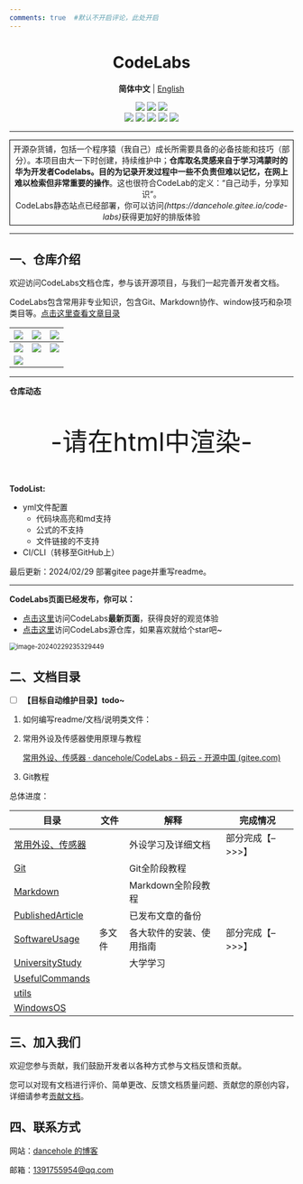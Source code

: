 ```yaml
---
comments: true  #默认不开启评论，此处开启
---
```





<h1 align="center"> CodeLabs </h1>

<p align="center">
    <strong>简体中文</strong> | <a href="readme_en.md">English</a>
</p>

<div align="center">
    <a href ="https://dancehole.gitee.io/"><img src="https://img.shields.io/badge/Blog-dancehole-orange?style=flat&logo=microdotblog&logoColor=white&labelColor=blue"></a>
    <a href ="https://gitee.com/dancehole"><img src="https://img.shields.io/badge/Gitee-dancehole-orange?style=flat&logo=gitee&logoColor=red&labelColor=white"></a>
    <a href ="https://github.com/dancehole"><img src="https://img.shields.io/badge/Github-dancehole-orange?style=flat&logo=github&logoColor=white&labelColor=grey"></a>
</div>

<div align="center">
    <a href ="https://www.apache.org/licenses/LICENSE-2.0.html"><img src="https://img.shields.io/badge/license-Apache--2.0-yellow"></a>
    <a><img src="https://img.shields.io/badge/Repo_type-docs-blue"></a>
    <a><img src="https://img.shields.io/badge/Status-Updating-green"></a>
    <a><img src="https://img.shields.io/badge/Download-Unavailable-darkred"></a>
    <a><img src="https://img.shields.io/badge/Release-Unavailable-darkred"></a>
</div>

------------------------------------------

<p align="center" style="border: 1px solid black; padding: 5px; margin: 10px 0;">
    开源杂货铺，包括一个程序猿（我自己）成长所需要具备的必备技能和技巧（部分）。本项目由大一下时创建，持续维护中；<b>仓库取名灵感来自于学习鸿蒙时的华为开发者Codelabs。目的为记录开发过程中一些不负责但难以记忆，在网上难以检索但非常重要的操作</b>。这也很符合CodeLab的定义：“自己动手，分享知识”。<br>CodeLabs静态站点已经部署，你可以访问<em>(https://dancehole.gitee.io/code-labs)</em>获得更加好的排版体验
    </p>


-------------------------------------------------------

## 一、仓库介绍

欢迎访问CodeLabs文档仓库，参与该开源项目，与我们一起完善开发者文档。

CodeLabs包含常用非专业知识，包含Git、Markdown协作、window技巧和杂项类目等。[点击这里查看文章目录](#Catalogue)



| <a><img src="https://cdn.jsdelivr.net/gh/dancehole/image@main/img/Web_blogs.png"/></a> | <a href="https://dancehole.gitee.io/"><img src="https://cdn.jsdelivr.net/gh/dancehole/image@main/img/Web_games.png"/></a> | <a href="https://dancehole.gitee.io/todolist"><img src="https://cdn.jsdelivr.net/gh/dancehole/image@main/img/Web_Todo.png"/></a> |
| ------------------------------------------------------------ | ------------------------------------------------------------ | ------------------------------------------------------------ |
| <a href="https://dancehole.gitee.io/code-labs"><img src="https://cdn.jsdelivr.net/gh/dancehole/image@main/img/Web_CodeLabs.png"/></a> | <a href=" https://dancehole.gitee.io/vue-chess"><img src="https://cdn.jsdelivr.net/gh/dancehole/image@main/img/Web_Chess.png"/></a> | <img src="https://cdn.jsdelivr.net/gh/dancehole/image@main/img/Web_notebooks.png"/> |
| <a href="https://dancehole.gitee.io/web-d/"><img src="https://cdn.jsdelivr.net/gh/dancehole/image@main/img/th%20(2).jpg"/></a> |                                                              |                                                              |



------

**仓库动态**

<p align="center" style="font-size:45px;" id="pyq">-请在html中渲染-</p>

**TodoList:**

- yml文件配置
  - 代码块高亮和md支持
  - 公式的不支持
  - 文件链接的不支持
- CI/CLI（转移至GitHub上）

<script>
     // 等待文档加载完毕后执行，不然会报错 找不到id的元素
        document.addEventListener("DOMContentLoaded", function() {
            // 获取当前日期
            var currentDate = new Date();
            // 获取年、月、日
            var year = currentDate.getFullYear();
            var month = currentDate.getMonth() + 1; // 月份从0开始，需要加1
            var day = currentDate.getDate();
            // 将日期字符串赋值给元素的内容
            document.getElementById("pyq").innerText = "今天是"+ year + "年" + month + "月" + day+ "日";
            //判断是谁的生日
              if(month==3&&day==15){
              document.getElementById("pyq").innerText +="是陈妍妍的生日";
            }
        });
</script>




最后更新：2024/02/29 部署gitee page并重写readme。

---------

**CodeLabs页面已经发布，你可以：**

- [点击这里](https://dancehole.gitee.io/code-labs)访问CodeLabs**最新页面**，获得良好的观览体验
- [点击这里](https://dancehole.gitee.io/code-labs)访问CodeLabs源仓库，如果喜欢就给个star吧~

<img src="README.assets/image-20240229235329449.png" alt="image-20240229235329449" style="zoom:80%;" />



## 二、文档目录

- [ ] **【目标自动维护目录】todo~**





1. 如何编写readme/文档/说明类文件：

2. 常用外设及传感器使用原理与教程

   [常用外设、传感器 · dancehole/CodeLabs - 码云 - 开源中国 (gitee.com)](https://gitee.com/dancehole/code-labs/tree/master/常用外设、传感器)

3. Git教程



总体进度：

| 目录                                   | 文件   | 解释                     | 完成情况         |
| -------------------------------------- | ------ | ------------------------ | ---------------- |
| [常用外设、传感器](./常用外设、传感器) |        | 外设学习及详细文档       | 部分完成【–>>>】 |
| [Git](./Git)                           |        | Git全阶段教程            |                  |
| [Markdown](./Markdown)                 |        | Markdown全阶段教程       |                  |
| [PublishedArticle](./PublishedArticle) |        | 已发布文章的备份         |                  |
| [SoftwareUsage](./SoftwareUsage)       | 多文件 | 各大软件的安装、使用指南 | 部分完成【–>>>】 |
| [UniversityStudy](.\UniversityStudy)   |        | 大学学习                 |                  |
| [UsefulCommands](./UsefulCommands)     |        |                          |                  |
| [utils](./utils)                       |        |                          |                  |
| [WindowsOS](./WindowsOS)               |        |                          |                  |



## 三、加入我们

欢迎您参与贡献，我们鼓励开发者以各种方式参与文档反馈和贡献。

您可以对现有文档进行评价、简单更改、反馈文档质量问题、贡献您的原创内容，详细请参考[贡献文档]()。



## 四、联系方式

网站：[dancehole 的博客](https://dancehole.gitee.io)

邮箱：1391755954@qq.com



